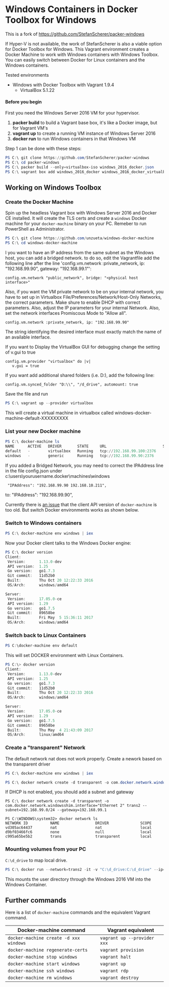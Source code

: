 # Windows Containers in Docker Toolbox for Windows
This is a fork of https://github.com/StefanScherer/packer-windows

If Hyper-V is not available, the work of StefanScherer is also a viable option for Docker Toolbox for Windows. 
This Vagrant environment creates a Docker Machine to work with Windows containers with Windows Toolbox. 
You can easily switch between Docker for Linux containers and the Windows containers.

Tested environments
  * Windows with Docker Toolbox with Vagrant 1.9.4
    * VirtualBox 5.1.22

#### Before you begin

First you need the Windows Server 2016 VM for your hypervisor. 

1. **packer build** to build a Vagrant base box, it's like a Docker image, but for Vagrant VM's
2. **vagrant up** to create a running VM instance of Windows Server 2016
3. **docker run** to run Windows containers in that Windows VM

Step 1 can be done with these steps:

```PowerShell as Administrator
PS C:\ git clone https://github.com/StefanScherer/packer-windows
PS C:\ cd packer-windows
PS C:\ packer build --only=virtualbox-iso windows_2016_docker.json
PS C:\ vagrant box add windows_2016_docker windows_2016_docker_virtualbox.box
```

## Working on Windows Toolbox

### Create the Docker Machine

Spin up the headless Vagrant box with Windows Server 2016 and Docker CE installed.
It will create the TLS certs and create a `windows` Docker machine for your
`docker-machine` binary on your PC. Remeber to run PowerShell as Administrator.

```PowerShell as Administrator
PS C:\ git clone https://github.com/unzueta/windows-docker-machine
PS C:\ cd windows-docker-machine
```
I you want to have an IP address from the same subnet as the Windows host, you can add a bridged network. to do so, edit the Vagrantfile
add the following line after the line 'config.vm.network :private_network, ip: "192.168.99.90", gateway: "192.168.99.1"':
```
config.vm.network "public_network", bridge: "<physical host interface>"
```
Also, if you want the VM private network to be on your internal network, you have to set up in Virtualbox File/Preferences/Network/Host-Only Networks, the correct parameters. Make shure to enable DHCP with correct parameters.
Also, adjust the IP parameters for your internal Network.
Also, set the network interfaces Promiscous Mode to "Allow all".
```
config.vm.network :private_network, ip: "192.168.99.90"
```
The string identifying the desired interface must exactly match the name of an available interface.

If you want to Display the VirtualBox GUI for debugging change the setting of v.gui to true
 ```
 config.vm.provider "virtualbox" do |v|
    v.gui = true
 ```
If you want add additional shared folders (i.e. D:\), add the following line:
```
config.vm.synced_folder "D:\\", "/d_drive", automount: true 
```

Save the file and run 

```PowerShell as Administrator
PS C:\ vagrant up --provider virtualbox
```
This will create a virtual machine in virtualbox called windows-docker-machine-default-XXXXXXXXX

### List your new Docker machine

```PowerShell
PS C:\ docker-machine ls
NAME      ACTIVE   DRIVER       STATE     URL                         SWARM   DOCKER        ERRORS
default   -        virtualbox   Running   tcp://192.168.99.100:2376           v17.05.0-ce
windows   -        generic      Running   tcp://192.168.99.90:2376            Unknown       Unable to query docker version: 400 Bad Request: client version 1.15 is too old. Minimum supported API version is 1.24, please upgrade your client to a newer version
```
If you added a Bridged Network, you may need to correct the IPAddress line in the file config.json under c:\users\yourusername\.docker\machines\windows

```
 "IPAddress": "192.168.99.90 192.168.10.211",
```
to:
 "IPAddress": "192.168.99.90",
 
Currently there is [an issue](https://github.com/docker/machine/issues/3943) that the client API version of `docker-machine` is too old. But switch Docker environments works as shown below.

### Switch to Windows containers

```Powershell
PS C:\ docker-machine env windows | iex
```

Now your Docker client talks to the Windows Docker engine:

```PowerShell
PS C:\ docker version
Client:
 Version:      1.13.0-dev
 API version:  1.25
 Go version:   go1.7.3
 Git commit:   11d52b0
 Built:        Thu Oct 20 12:22:33 2016
 OS/Arch:      windows/amd64

Server:
 Version:      17.05.0-ce
 API version:  1.29
 Go version:   go1.7.5
 Git commit:   89658be
 Built:        Fri May  5 15:36:11 2017
 OS/Arch:      windows/amd64
```

### Switch back to Linux Containers

```Powershell
PS C:\docker-machine env default
```

This will set DOCKER environment with Linux Containers.

```Powershell
PS C:\> docker version
Client:
 Version:      1.13.0-dev
 API version:  1.25
 Go version:   go1.7.3
 Git commit:   11d52b0
 Built:        Thu Oct 20 12:22:33 2016
 OS/Arch:      windows/amd64

Server:
 Version:      17.05.0-ce
 API version:  1.29
 Go version:   go1.7.5
 Git commit:   89658be
 Built:        Thu May  4 21:43:09 2017
 OS/Arch:      linux/amd64
```
### Create a "transparent" Network
The default network nat does not work properly. Create a nework based on the transparent driver
```Powershell
PS C:\ docker-machine env windows | iex

PS C:\ docker network create -d transparent -o com.docker.network.windowsshim.interface="Ethernet 3" trans2
```
If DHCP is not enabled, you should add a subnet and gateway
```
PS C:\ docker network create -d transparent -o com.docker.network.windowsshim.interface="Ethernet 2" trans2 --subnet=192.168.99.0/24 --gateway=192.168.99.1
```
```
PS C:\WINDOWS\system32> docker network ls
NETWORK ID          NAME                DRIVER              SCOPE
vd305ac64437        nat                 nat                 local
d9bf03466fc6        none                null                local
c995a65be5b2        trans               transparent         local
```

### Mounting volumes from your PC

`C:\d_drive` to map local drive.

```Powershell
PS C:\ docker run --network=trans2 -it -v "C:\d_drive:C:\d_drive" --ip=192.168.99.100 --name nanoserver microsoft/nanoserver powershell
```

This mounts the user directory through the Windows 2016 VM into the Windows Container.

## Further commands

Here is a list of `docker-machine` commands and the equivalent Vagrant command.

| Docker-machine command | Vagrant equivalent |
|---------|-------|
| `docker-machine create -d xxx windows` | `vagrant up --provider xxx`
| `docker-machine regenerate-certs` | `vagrant provision` |
| `docker-machine stop windows` | `vagrant halt`
| `docker-machine start windows` | `vagrant up`
| `docker-machine ssh windows` | `vagrant rdp`
| `docker-machine rm windows` | `vagrant destroy` |
